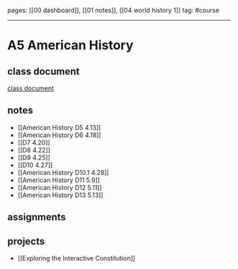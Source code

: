 pages: [[00 dashboard]], [[01 notes]], [[04 world history 1]]
tag: #course

___ 

# A5 American History

## class document
[class document](https://docs.google.com/document/d/1kRUyWcLC5NmnMTzZWt-qzbn9ZC3YzK_pViZOrEQTw2U/edit)

## notes
- [[American History D5 4.13]]
- [[American History D6 4.18]]
- [[D7 4.20]]
- [[D8 4.22]]
- [[D9 4.25]]
- [[D10 4.27]]
- [[American History D10.1 4.28]] 
- [[American History D11 5.9]] 
- [[American History D12 5.11]] 
- [[American History D13 5.13]] 


## assignments



## projects
- [[Exploring the Interactive Constitution]]